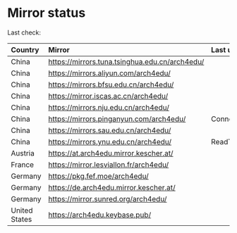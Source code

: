 <script src="./time.js"></script>
# Mirror status
Last check: <script type="text/javascript">localize(1673133506.5480473);</script>

|Country|Mirror|Last update|
|:------|:-----|:----------|
|China|https://mirrors.tuna.tsinghua.edu.cn/arch4edu/|<script type="text/javascript">localize(1673116340);</script>|
|China|https://mirrors.aliyun.com/arch4edu/|<script type="text/javascript">localize(1673073110);</script>|
|China|https://mirrors.bfsu.edu.cn/arch4edu/|<script type="text/javascript">localize(1673116340);</script>|
|China|https://mirror.iscas.ac.cn/arch4edu/|<script type="text/javascript">localize(1673116340);</script>|
|China|https://mirrors.nju.edu.cn/arch4edu/|<script type="text/javascript">localize(1673029985);</script>|
|China|https://mirrors.pinganyun.com/arch4edu/|ConnectTimeout|
|China|https://mirrors.sau.edu.cn/arch4edu/|<script type="text/javascript">localize(1671258899);</script>|
|China|https://mirrors.ynu.edu.cn/arch4edu/|ReadTimeout|
|Austria|https://at.arch4edu.mirror.kescher.at/|<script type="text/javascript">localize(1673116340);</script>|
|France|https://mirror.lesviallon.fr/arch4edu/|<script type="text/javascript">localize(1673073110);</script>|
|Germany|https://pkg.fef.moe/arch4edu/|<script type="text/javascript">localize(1673116340);</script>|
|Germany|https://de.arch4edu.mirror.kescher.at/|<script type="text/javascript">localize(1673116340);</script>|
|Germany|https://mirror.sunred.org/arch4edu/|<script type="text/javascript">localize(1673116340);</script>|
|United States|https://arch4edu.keybase.pub/|<script type="text/javascript">localize(1673073110);</script>|

<script src="./tablefilter/tablefilter.js"></script>
<script src="./table.js"></script>